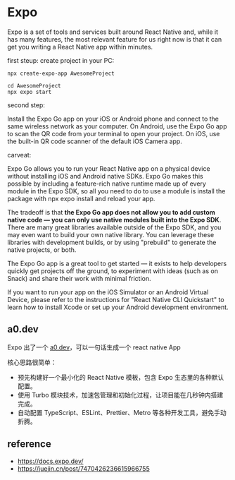 # Expo
Expo is a set of tools and services built around React Native and, while it has many features, the most relevant feature for us right now is that it can get you writing a React Native app within minutes.

first steup: create project in your PC:
```
npx create-expo-app AwesomeProject

cd AwesomeProject
npx expo start
```
second step:

Install the Expo Go app on your iOS or Android phone and connect to the same wireless network as your computer. On Android, use the Expo Go app to scan the QR code from your terminal to open your project. On iOS, use the built-in QR code scanner of the default iOS Camera app.

carveat:

Expo Go allows you to run your React Native app on a physical device without installing iOS and Android native SDKs. Expo Go makes this possible by including a feature-rich native runtime made up of every module in the Expo SDK, so all you need to do to use a module is install the package with npx expo install and reload your app.

The tradeoff is that **the Expo Go app does not allow you to add custom native code — you can only use native modules built into the Expo SDK**. There are many great libraries available outside of the Expo SDK, and you may even want to build your own native library. You can leverage these libraries with development builds, or by using "prebuild" to generate the native projects, or both.


The Expo Go app is a great tool to get started — it exists to help developers quickly get projects off the ground, to experiment with ideas (such as on Snack) and share their work with minimal friction.

If you want to run your app on the iOS Simulator or an Android Virtual Device, please refer to the instructions for "React Native CLI Quickstart" to learn how to install Xcode or set up your Android development environment.

## a0.dev
Expo 出了一个 [a0.dev](https://a0.dev/)，可以一句话生成一个 react native App

核心思路很简单：
- 预先构建好一个最小化的 React Native 模板，包含 Expo 生态里的各种默认配置。
- 使用 Turbo 模块技术，加速包管理和初始化过程，让项目能在几秒钟内搭建完成。
- 自动配置 TypeScript、ESLint、Prettier、Metro 等各种开发工具，避免手动折腾。

## reference
- https://docs.expo.dev/
- https://juejin.cn/post/7470426236615966755